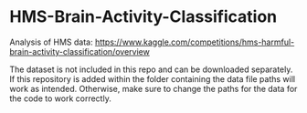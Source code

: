 # HMS-Brain-Activity-Classification

Analysis of HMS data: https://www.kaggle.com/competitions/hms-harmful-brain-activity-classification/overview

The dataset is not included in this repo and can be downloaded separately. If this repository is added within the folder containing the data file paths will work as intended. Otherwise, make sure to change the paths for the data for the code to work correctly.
